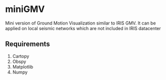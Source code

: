 # miniGMV
Mini version of Ground Motion Visualization similar to IRIS GMV. It can be applied on local seismic networks which are not included in IRIS datacenter
## Requirements 
1) Cartopy
2) Obspy
3) Matplotlib
4) Numpy
